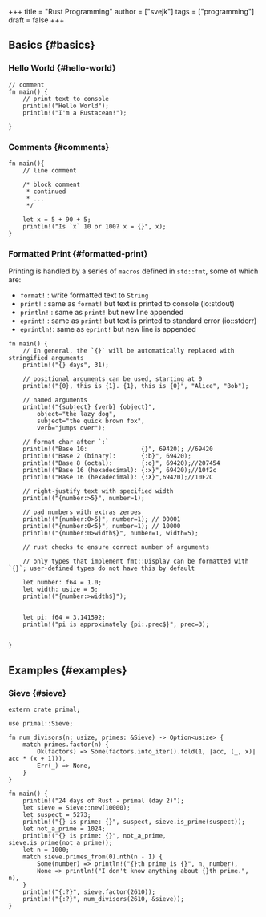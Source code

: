 +++
title = "Rust Programming"
author = ["svejk"]
tags = ["programming"]
draft = false
+++

## Basics {#basics}


### Hello World {#hello-world}

```rustic { linenos=true, linenostart=1 }
// comment
fn main() {
    // print text to console
    println!("Hello World");
    println!("I'm a Rustacean!");

}
```


### Comments {#comments}

```rustic { linenos=true, linenostart=1 }
fn main(){
    // line comment

    /* block comment
     * continued
     * ...
     */

    let x = 5 + 90 + 5;
    println!("Is `x` 10 or 100? x = {}", x);
}
```


### Formatted Print {#formatted-print}

Printing is handled by a series of `macros` defined in `std::fmt`, some of which are:

-   `format!`  : write formatted text to `String`
-   `print!`   : same as `format!` but text is printed to console (io:stdout)
-   `println!` : same as `print!` but new line appended
-   `eprint!`  : same as `print!` but text is printed to standard error (io::stderr)
-   `eprintln!`: same as `eprint!` but new line is appended

<!--listend-->

```rustic { linenos=true, linenostart=1 }
fn main() {
    // In general, the `{}` will be automatically replaced with stringified arguments
    println!("{} days", 31);

    // positional arguments can be used, starting at 0
    println!("{0}, this is {1}. {1}, this is {0}", "Alice", "Bob");

    // named arguments
    println!("{subject} {verb} {object}",
        object="the lazy dog",
        subject="the quick brown fox",
        verb="jumps over");

    // format char after `:`
    println!("Base 10:               {}", 69420); //69420
    println!("Base 2 (binary):       {:b}", 69420);
    println!("Base 8 (octal):        {:o}", 69420);//207454
    println!("Base 16 (hexadecimal): {:x}", 69420);//10f2c
    println!("Base 16 (hexadecimal): {:X}",69420);//10F2C

    // right-justify text with specified width
    println!("{number:>5}", number=1);

    // pad numbers with extras zeroes
    println!("{number:0>5}", number=1); // 00001
    println!("{number:0<5}", number=1); // 10000
    println!("{number:0>width$}", number=1, width=5);

    // rust checks to ensure correct number of arguments

    // only types that implement fmt::Display can be formatted with `{}`; user-defined types do not have this by default

    let number: f64 = 1.0;
    let width: usize = 5;
    println!("{number:>width$}");


    let pi: f64 = 3.141592;
    println!("pi is approximately {pi:.prec$}", prec=3);


}
```


## Examples {#examples}


### Sieve {#sieve}

```rustic
extern crate primal;

use primal::Sieve;

fn num_divisors(n: usize, primes: &Sieve) -> Option<usize> {
    match primes.factor(n) {
        Ok(factors) => Some(factors.into_iter().fold(1, |acc, (_, x)| acc * (x + 1))),
        Err(_) => None,
    }
}

fn main() {
    println!("24 days of Rust - primal (day 2)");
    let sieve = Sieve::new(10000);
    let suspect = 5273;
    println!("{} is prime: {}", suspect, sieve.is_prime(suspect));
    let not_a_prime = 1024;
    println!("{} is prime: {}", not_a_prime, sieve.is_prime(not_a_prime));
    let n = 1000;
    match sieve.primes_from(0).nth(n - 1) {
        Some(number) => println!("{}th prime is {}", n, number),
        None => println!("I don't know anything about {}th prime.", n),
    }
    println!("{:?}", sieve.factor(2610));
    println!("{:?}", num_divisors(2610, &sieve));
}
```
